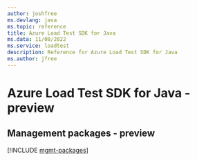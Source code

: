 ```yaml
---
author: joshfree
ms.devlang: java
ms.topic: reference
title: Azure Load Test SDK for Java
ms.data: 11/08/2022
ms.service: loadtest
description: Reference for Azure Load Test SDK for Java
ms.author: jfree
---
```

# Azure Load Test SDK for Java - preview

## Management packages - preview
[!INCLUDE [mgmt-packages](load-test-mgmt-index.md)]